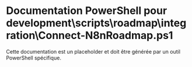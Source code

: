 # Documentation PowerShell pour development\scripts\roadmap\integration\Connect-N8nRoadmap.ps1

Cette documentation est un placeholder et doit être générée par un outil PowerShell spécifique.
